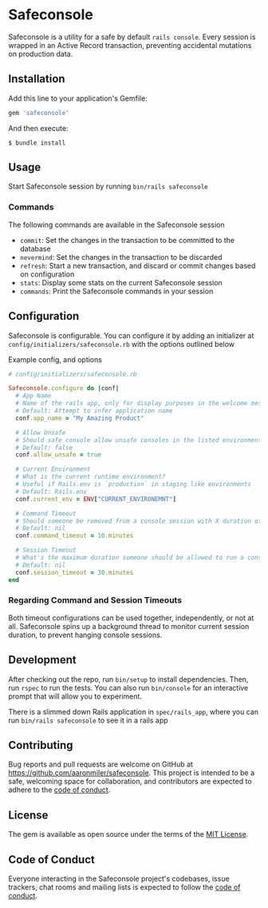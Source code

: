 # Safeconsole

Safeconsole is a utility for a safe by default `rails console`. Every session is wrapped in an Active Record transaction, preventing accidental mutations on production data.

## Installation

Add this line to your application's Gemfile:

```ruby
gem 'safeconsole'
```

And then execute:

    $ bundle install

## Usage

Start Safeconsole session by running `bin/rails safeconsole`

### Commands

The following commands are available in the Safeconsole session

- `commit`: Set the changes in the  transaction to be committed to the database
- `nevermind`: Set the changes in the transaction to be discarded
- `refresh`: Start a new transaction, and discard or commit changes based on configuration
- `stats`: Display some stats on the current Safeconsole session
- `commands`: Print the Safeconsole commands in your session

## Configuration

Safeconsole is configurable. You can configure it by adding an initializer at `config/initializers/safeconsole.rb` with the options outlined below

Example config, and options
```ruby
# config/initializers/safeconsole.rb

Safeconsole.configure do |conf|
  # App Name
  # Name of the rails app, only for display purposes in the welcome message
  # Default: Attempt to infer application name
  conf.app_name = "My Amazing Product"

  # Allow Unsafe
  # Should safe console allow unsafe consoles in the listed environments
  # Default: false
  conf.allow_unsafe = true

  # Current Environment
  # What is the current runtime environment?
  # Useful if Rails.env is `production` in staging like environments
  # Default: Rails.env
  conf.current_env = ENV["CURRENT_ENVIRONEMNT"]

  # Command Timeout
  # Should someone be removed from a console session with X duration of inactivity
  # Default: nil
  conf.command_timeout = 10.minutes

  # Session Timeout
  # What's the maximum duration someone should be allowed to run a console session?
  # Default: nil
  conf.session_timeout = 30.minutes
end
```

### Regarding Command and Session Timeouts

Both timeout configurations can be used together, independently, or not at all. Safeconsole spins up a
 background thread to monitor current session duration, to prevent hanging console sessions.

## Development

After checking out the repo, run `bin/setup` to install dependencies. Then, run `rspec` to run the tests. You can also run `bin/console` for an interactive prompt that will allow you to experiment.

There is a slimmed down Rails application in `spec/rails_app`, where you can run `bin/rails safeconsole` to see it in a rails app

## Contributing

Bug reports and pull requests are welcome on GitHub at https://github.com/aaronmiler/safeconsole. This project is intended to be a safe, welcoming space for collaboration, and contributors are expected to adhere to the [code of conduct](https://github.com/aaronmiler/safeconsole/blob/main/CODE_OF_CONDUCT.md).

## License

The gem is available as open source under the terms of the [MIT License](https://opensource.org/licenses/MIT).

## Code of Conduct

Everyone interacting in the Safeconsole project's codebases, issue trackers, chat rooms and mailing lists is expected to follow the [code of conduct](https://github.com/aaronmiler/safeconsole/blob/main/CODE_OF_CONDUCT.md).
